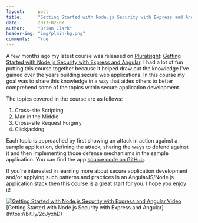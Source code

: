 ```yaml
---
layout:     post
title:      "Getting Started with Node.js Security with Express and Angular"
date:       2017-02-07
author:     "Brian Clark"
header-img: "img/plain-bg.png"
comments:   True
---
```


A few months ago my latest course was released on [Pluralsight](pluralsight.com): [Getting Started with Node.js Security with Express and Angular](https://bit.ly/2cJyxhD). I had a lot of fun putting this course together because it helped draw out the knowledge I've gained over the years building secure web applications. In this course my goal was to share this knowledge in a way that aides others to better comprehend some of the topics within secure application development.

The topics covered in the course are as follows:

1. Cross-site Scripting
2. Man in the Middle
3. Cross-site Request Forgery
4. Clickjacking

Each topic is approached by first showing an attack in action against a sample application, defining the attack, sharing the ways to defend against it and then implementing those defense mechanisms in the sample application. You can find the app [source code on GitHub](https://github.com/clarkio/vulnerable-app).

If you're interested in learning more about secure application development and/or applying such patterns and practices in an AngularJS/Node.js application stack then this course is a great start for you. I hope you enjoy it!

<a href="https://bit.ly/2cJyxhD">
    <img src="{{ site.baseurl }}/img/course-sec-sample.png" alt="Getting Started with Node.js Security with Express and Angular Video">
</a>
<span class="caption text-muted">[Getting Started with Node.js Security with Express and Angular](https://bit.ly/2cJyxhD)</span>
